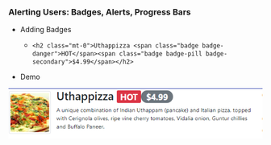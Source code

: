 ### Alerting Users: Badges, Alerts, Progress Bars

* Adding Badges

  * ```
    <h2 class="mt-0">Uthappizza <span class="badge badge-danger">HOT</span><span class="badge badge-pill badge-secondary">$4.99</span></h2>
    ```

* Demo

![](/assets/W2_5Badges.png)

